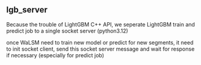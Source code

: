 ## lgb_server

Because the trouble of LightGBM C++ API, we seperate LightGBM train and predict job to a single socket server (python3.12)

once WaLSM need to train new model or predict for new segments, it need to init socket client, send this socket server message and wait for response if necessary (especially for predict job)